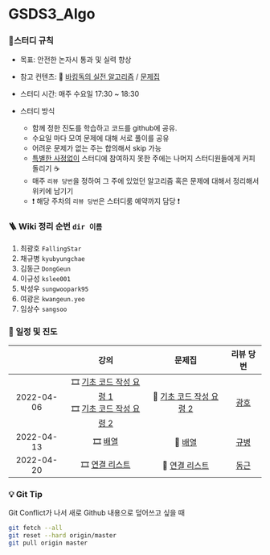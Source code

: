 # GSDS3_Algo
### :pencil:스터디 규칙

- 목표: 안전한 논자시 통과 및 실력 향상

- 참고 컨텐츠: :book: [바킹독의 실전 알고리즘](https://www.youtube.com/watch?v=LcOIobH7ues&list=PLtqbFd2VIQv4O6D6l9HcD732hdrnYb6CY) / [문제집](https://github.com/encrypted-def/basic-algo-lecture/blob/master/workbook.md)

- 스터디 시간: 매주 수요일 17:30 ~ 18:30
- 스터디 방식
  - 함께 정한 진도를 학습하고 코드를 github에 공유.
  - 수요일 마다 모여 문제에 대해 서로 풀이를 공유
  - 어려운 문제가 없는 주는 합의해서 skip 가능
  - <u>특별한 사정없이</u> 스터디에 참여하지 못한 주에는 나머지 스터디원들에게 커피 돌리기 :coffee: 
  - 매주 `리뷰 당번`을 정하여 그 주에 있었던 알고리즘 혹은 문제에 대해서 정리해서 위키에 남기기
  - :exclamation: 해당 주차의 `리뷰 당번`은 스터디룸 예약까지 담당 :exclamation:


### 🪜 Wiki 정리 순번 `dir 이름`
1. 최광호 `FallingStar`
2. 채규병 `kyubyungchae`
3. 김동근 `DongGeun`
4. 이규성 `kslee001`
5. 박성우 `sungwoopark95`
6. 여광은 `kwangeun.yeo`
7. 임상수 `sangsoo`


### :calendar: 일정 및 진도

|            |                             강의                             |                            문제집                            |                 리뷰 당번                 |
| :--------: | :----------------------------------------------------------: | :----------------------------------------------------------: | :---------------------------------------: |
| 2022-04-06 | :film_strip: [기초 코드 작성 요령 1](https://youtu.be/9MMKsrvRiw4)<br>  :film_strip: [기초 코드 작성 요령 2](https://youtu.be/6lhVHP8bkPA) | :bookmark_tabs: [기초 코드 작성 요령 2](https://www.acmicpc.net/workbook/view/7306) | [광호](https://github.com/FallingStar624) |
| 2022-04-13 | :film_strip: [배열](https://www.youtube.com/watch?v=mBeyFsHqzHg&list=PLtqbFd2VIQv4O6D6l9HcD732hdrnYb6CY&index=4) | :bookmark_tabs: [배열](https://www.acmicpc.net/workbook/view/7307) |     [규병](https://github.com/qqplot)     |
| 2022-04-20 | :film_strip: [연결 리스트](https://youtu.be/C6MX5u7r72E) | :bookmark_tabs: [연결 리스트](https://www.acmicpc.net/workbook/view/7308) |     [동근](https://github.com/DongGeun)     |


### :bulb: Git Tip
Git Conflict가 나서 새로 Github 내용으로 덮어쓰고 싶을 때

```sh
git fetch --all
git reset --hard origin/master
git pull origin master
```


